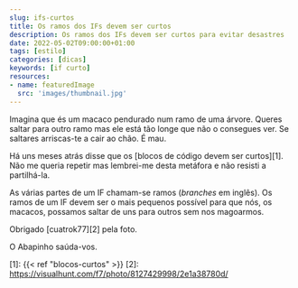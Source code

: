```yaml
---
slug: ifs-curtos
title: Os ramos dos IFs devem ser curtos
description: Os ramos dos IFs devem ser curtos para evitar desastres
date: 2022-05-02T09:00:00+01:00
tags: [estilo]
categories: [dicas]
keywords: [if curto]
resources:
- name: featuredImage
  src: 'images/thumbnail.jpg'
---
```


Imagina que és um macaco pendurado num ramo de uma árvore. Queres saltar para outro ramo mas ele está tão longe que não o consegues ver. Se saltares arriscas-te a cair ao chão. É mau.

<!--more-->

Há uns meses atrás disse que os [blocos de código devem ser curtos][1]. Não me queria repetir mas lembrei-me desta metáfora e não resisti a partilhá-la.

As várias partes de um IF chamam-se ramos (_branches_ em inglês). Os ramos de um IF devem ser o mais pequenos possível para que nós, os macacos, possamos saltar de uns para outros sem nos magoarmos.

Obrigado [cuatrok77][2] pela foto.

O Abapinho saúda-vos.

[1]: {{< ref "blocos-curtos" >}}
[2]: <https://visualhunt.com/f7/photo/8127429998/2e1a38780d/>
